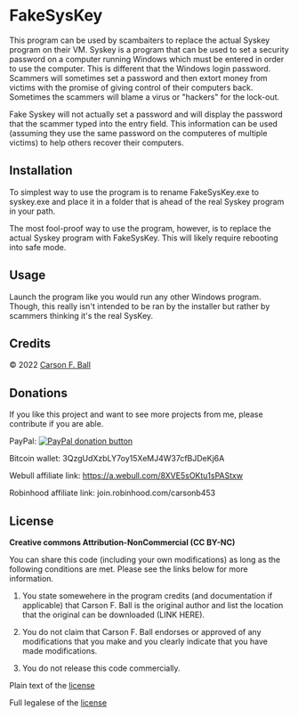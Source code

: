 FakeSysKey
===============

This program can be used by scambaiters to replace the actual Syskey program on their VM.  Syskey is a
program that can be used to set a security password on a computer running Windows which must be entered
in order to use the computer.  This is different that the Windows login password.  Scammers will sometimes
set a password and then extort money from victims with the promise of giving control of their computers
back.  Sometimes the scammers will blame a virus or "hackers" for the lock-out.

Fake Syskey will not actually set a password and will display the password that the scammer typed into
the entry field.  This information can be used (assuming they use the same password on the computeres of
multiple victims) to help others recover their computers.

Installation
------------
To simplest way to use the program is to rename FakeSysKey.exe to syskey.exe and place it in a folder that
is ahead of the real Syskey program in your path.

The most fool-proof way to use the program, however, is to replace the actual Syskey program with FakeSysKey.
This will likely require rebooting into safe mode.

Usage
-----
Launch the program like you would run any other Windows program.  Though, this really isn't intended to be
ran by the installer but rather by scammers thinking it's the real SysKey.

Credits
-------
© 2022 [Carson F. Ball](<mailto://carson@ballweb.org>)

Donations
---------
If you like this project and want to see more projects from me, please contribute if you are able.

PayPal: [![PayPal donation button](https://www.paypalobjects.com/en_US/i/btn/btn_donate_LG.gif)](https://www.paypal.com/cgi-bin/webscr?cmd=_s-xclick&hosted_button_id=CT5XNBHGD5TEN)

Bitcoin wallet: 3QzgUdXzbLY7oy15XeMJ4W37cfBJDeKj6A

Webull affiliate link: https://a.webull.com/8XVE5sOKtu1sPAStxw

Robinhood affiliate link: join.robinhood.com/carsonb453

License
-------
**Creative commons Attribution-NonCommercial (CC BY-NC)**

You can share this code (including your own modifications) as long as the following conditions are
met.  Please see the links below for more information.

1. You state somewehere in the program credits (and documentation if applicable) that Carson F. Ball
is the original author and list the location that the original can be downloaded (LINK HERE).

2. You do not claim that Carson F. Ball endorses or approved of any modifications that you make and
you clearly indicate that you have made modifications.

3. You do not release this code commercially.

Plain text of the [license](https://creativecommons.org/licenses/by-nc/4.0/)

Full legalese of the [license](https://creativecommons.org/licenses/by-nc/4.0/legalcode)
